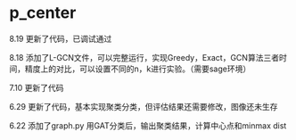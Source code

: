 # p_center
8.19
更新了代码，已调试通过

8.18
添加了L-GCN文件，可以完整运行，实现Greedy，Exact，GCN算法三者时间，精度上的对比，可以设置不同的n，k进行实验。（需要sage环境）

7.10
更新了代码

6.29
更新了代码，基本实现聚类分类，但评估结果还需要修改，图像还未生存

6.22
添加了graph.py 用GAT分类后，输出聚类结果，计算中心点和minmax dist
